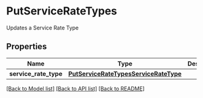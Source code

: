 # PutServiceRateTypes

Updates a Service Rate Type
## Properties
Name | Type | Description | Notes
------------ | ------------- | ------------- | -------------
**service_rate_type** | [**PutServiceRateTypesServiceRateType**](PutServiceRateTypesServiceRateType.md) |  | [optional] 

[[Back to Model list]](../README.md#documentation-for-models) [[Back to API list]](../README.md#documentation-for-api-endpoints) [[Back to README]](../README.md)


